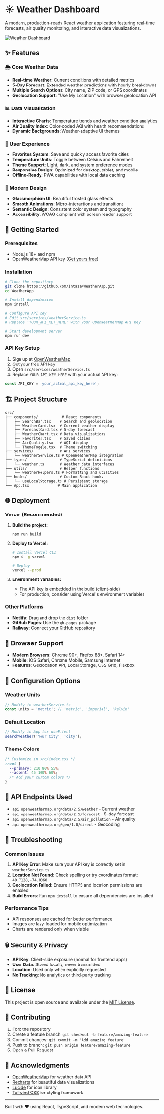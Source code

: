 # ☀️ Weather Dashboard

A modern, production-ready React weather application featuring real-time forecasts, air quality monitoring, and interactive data visualizations.

![Weather Dashboard](https://images.unsplash.com/photo-1504608524841-42fe6f032b4b?w=1200&h=400&fit=crop&crop=top)

## ✨ Features

### 🌦️ Core Weather Data
- **Real-time Weather**: Current conditions with detailed metrics
- **5-Day Forecast**: Extended weather predictions with hourly breakdowns
- **Multiple Search Options**: City name, ZIP code, or GPS coordinates
- **Geolocation Support**: "Use My Location" with browser geolocation API

### 📊 Data Visualization
- **Interactive Charts**: Temperature trends and weather condition analytics
- **Air Quality Index**: Color-coded AQI with health recommendations
- **Dynamic Backgrounds**: Weather-adaptive UI themes

### 💫 User Experience
- **Favorites System**: Save and quickly access favorite cities
- **Temperature Units**: Toggle between Celsius and Fahrenheit
- **Theme Support**: Light, dark, and system preference modes
- **Responsive Design**: Optimized for desktop, tablet, and mobile
- **Offline-Ready**: PWA capabilities with local data caching

### 🎨 Modern Design
- **Glassmorphism UI**: Beautiful frosted glass effects
- **Smooth Animations**: Micro-interactions and transitions
- **Semantic Design**: Consistent color system and typography
- **Accessibility**: WCAG compliant with screen reader support

## 🚀 Getting Started

### Prerequisites
- Node.js 18+ and npm
- OpenWeatherMap API key ([Get yours free](https://openweathermap.org/api))

### Installation

```bash
# Clone the repository
git clone https://github.com/Intaza/WeatherApp.git
cd WeatherApp

# Install dependencies
npm install

# Configure API key
# Edit src/services/weatherService.ts
# Replace 'YOUR_API_KEY_HERE' with your OpenWeatherMap API key

# Start development server
npm run dev
```

### API Key Setup

1. Sign up at [OpenWeatherMap](https://openweathermap.org/api)
2. Get your free API key
3. Open `src/services/weatherService.ts`
4. Replace `YOUR_API_KEY_HERE` with your actual API key:

```typescript
const API_KEY = 'your_actual_api_key_here';
```

## 🏗️ Project Structure

```
src/
├── components/           # React components
│   ├── SearchBar.tsx    # Search and geolocation
│   ├── WeatherCard.tsx  # Current weather display
│   ├── ForecastCard.tsx # 5-day forecast
│   ├── WeatherChart.tsx # Data visualizations
│   ├── Favorites.tsx    # Saved cities
│   ├── AirQuality.tsx   # AQI display
│   └── ThemeToggle.tsx  # Theme switching
├── services/            # API services
│   └── weatherService.ts # OpenWeatherMap integration
├── types/               # TypeScript definitions
│   └── weather.ts       # Weather data interfaces
├── utils/               # Helper functions
│   └── weatherHelpers.ts # Formatting and utilities
├── hooks/               # Custom React hooks
│   └── useLocalStorage.ts # Persistent storage
└── App.tsx             # Main application
```

## 🌐 Deployment

### Vercel (Recommended)

1. **Build the project:**
   ```bash
   npm run build
   ```

2. **Deploy to Vercel:**
   ```bash
   # Install Vercel CLI
   npm i -g vercel
   
   # Deploy
   vercel --prod
   ```

3. **Environment Variables:**
   - The API key is embedded in the build (client-side)
   - For production, consider using Vercel's environment variables

### Other Platforms

- **Netlify**: Drag and drop the `dist` folder
- **GitHub Pages**: Use the `gh-pages` package
- **Railway**: Connect your GitHub repository

## 📱 Browser Support

- **Modern Browsers**: Chrome 90+, Firefox 88+, Safari 14+
- **Mobile**: iOS Safari, Chrome Mobile, Samsung Internet
- **Features**: Geolocation API, Local Storage, CSS Grid, Flexbox

## 🔧 Configuration Options

### Weather Units
```typescript
// Modify in weatherService.ts
const units = 'metric'; // 'metric', 'imperial', 'kelvin'
```

### Default Location
```typescript
// Modify in App.tsx useEffect
searchWeather('Your City', 'city');
```

### Theme Colors
```css
/* Customize in src/index.css */
:root {
  --primary: 210 80% 55%;
  --accent: 45 100% 60%;
  /* Add your custom colors */
}
```

## 🔑 API Endpoints Used

- `api.openweathermap.org/data/2.5/weather` - Current weather
- `api.openweathermap.org/data/2.5/forecast` - 5-day forecast
- `api.openweathermap.org/data/2.5/air_pollution` - Air quality
- `api.openweathermap.org/geo/1.0/direct` - Geocoding

## 🐛 Troubleshooting

### Common Issues

1. **API Key Error**: Make sure your API key is correctly set in `weatherService.ts`
2. **Location Not Found**: Check spelling or try coordinates format: `40.7128,-74.0060`
3. **Geolocation Failed**: Ensure HTTPS and location permissions are enabled
4. **Build Errors**: Run `npm install` to ensure all dependencies are installed

### Performance Tips

- API responses are cached for better performance
- Images are lazy-loaded for mobile optimization
- Charts are rendered only when visible

## 🔒 Security & Privacy

- **API Key**: Client-side exposure (normal for frontend apps)
- **User Data**: Stored locally, never transmitted
- **Location**: Used only when explicitly requested
- **No Tracking**: No analytics or third-party tracking

## 📄 License

This project is open source and available under the [MIT License](LICENSE).

## 🤝 Contributing

1. Fork the repository
2. Create a feature branch: `git checkout -b feature/amazing-feature`
3. Commit changes: `git commit -m 'Add amazing feature'`
4. Push to branch: `git push origin feature/amazing-feature`
5. Open a Pull Request

## 🙏 Acknowledgments

- [OpenWeatherMap](https://openweathermap.org) for weather data API
- [Recharts](https://recharts.org) for beautiful data visualizations
- [Lucide](https://lucide.dev) for icon library
- [Tailwind CSS](https://tailwindcss.com) for styling framework

---

Built with ❤️ using React, TypeScript, and modern web technologies.